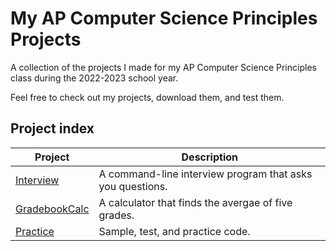 # My AP Computer Science Principles Projects

A collection of the projects I made for my AP Computer Science Principles class during the
2022-2023 school year.

Feel free to check out my projects, download them, and test them.

## Project index

| Project                                                                      | Description                                               |
|------------------------------------------------------------------------------|-----------------------------------------------------------|
| [Interview](https://github.com/Ryan-M-Smith/APCSP/tree/master/Interview)     | A command-line interview program that asks you questions. |
| [GradebookCalc](https://github.com/Ryan-M-Smith/APCSP/tree/master/Interview) | A calculator that finds the avergae of five grades.       |
| [Practice](https://github.com/Ryan-M-Smith/APCSP/tree/master/Practice)       | Sample, test, and practice code.                          |
